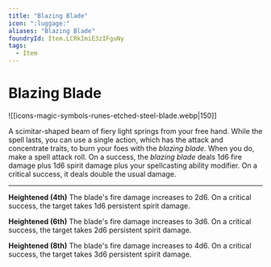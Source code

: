 ```yaml
---
title: "Blazing Blade"
icon: ":luggage:"
aliases: "Blazing Blade"
foundryId: Item.LCRkImiE3zIFguNy
tags:
  - Item
---
```


# Blazing Blade
![[icons-magic-symbols-runes-etched-steel-blade.webp|150]]

A scimitar-shaped beam of fiery light springs from your free hand. While the spell lasts, you can use a single action, which has the attack and concentrate traits, to burn your foes with the _blazing blade_. When you do, make a spell attack roll. On a success, the _blazing blade_ deals 1d6 fire damage plus 1d6 spirit damage plus your spellcasting ability modifier. On a critical success, it deals double the usual damage.

* * *

**Heightened (4th)** The blade's fire damage increases to 2d6. On a critical success, the target takes 1d6 persistent spirit damage.

**Heightened (6th)** The blade's fire damage increases to 3d6. On a critical success, the target takes 2d6 persistent spirit damage.

**Heightened (8th)** The blade's fire damage increases to 4d6. On a critical success, the target takes 3d6 persistent spirit damage.
